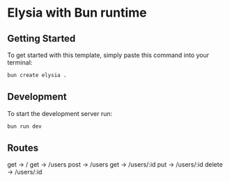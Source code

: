 # Elysia with Bun runtime

## Getting Started

To get started with this template, simply paste this command into your terminal:

```bash
bun create elysia .
```

## Development

To start the development server run:

```bash
bun run dev
```

## Routes

get -> /
get -> /users
post -> /users
get -> /users/:id
put -> /users/:id
delete -> /users/:id
